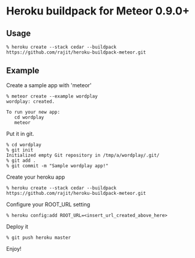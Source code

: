 # Heroku buildpack for Meteor 0.9.0+

## Usage

```
% heroku create --stack cedar --buildpack https://github.com/rajit/heroku-buildpack-meteor.git
```

## Example

Create a sample app with 'meteor'

```
% meteor create --example wordplay
wordplay: created.

To run your new app:
   cd wordplay
   meteor
```

Put it in git.

```
% cd wordplay
% git init
Initialized empty Git repository in /tmp/a/wordplay/.git/
% git add .
% git commit -m "Sample wordplay app!"
```

Create your heroku app

```
% heroku create --stack cedar --buildpack https://github.com/rajit/heroku-buildpack-meteor.git
```

Configure your ROOT_URL setting
```
% heroku config:add ROOT_URL=<insert_url_created_above_here>
```

Deploy it

```
% git push heroku master
```

Enjoy!

